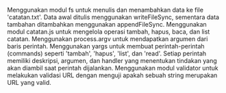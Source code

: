 Menggunakan modul fs untuk menulis dan menambahkan data ke file 'catatan.txt'. Data awal ditulis menggunakan writeFileSync, sementara data tambahan ditambahkan menggunakan appendFileSync.
Menggunakan modul catatan.js untuk mengelola operasi tambah, hapus, baca, dan list catatan.
Menggunakan process.argv untuk mendapatkan argumen dari baris perintah.
Menggunakan yargs untuk membuat perintah-perintah (commands) seperti 'tambah', 'hapus', 'list', dan 'read'.
Setiap perintah memiliki deskripsi, argumen, dan handler yang menentukan tindakan yang akan diambil saat perintah dijalankan.
Menggunakan modul validator untuk melakukan validasi URL dengan menguji apakah sebuah string merupakan URL yang valid.
